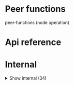 # Peer functions

peer-functions (node operation)



# Api reference

# Internal

<details><summary>Show internal (34)</summary>
  
  # addPeerMessage()




| Input      |    |    |
| ---------- | -- | -- |
| message | string |  |,| peerSlug | string |  |
| **Output** |    |    |



## addPeer()

| Input      |    |    |
| ---------- | -- | -- |
| ip | string |  |,| authToken (optional) | string |  |,| peerName (optional) | string |  |,| force (optional) | boolean | If true, it does not validate the IP to see if it is online and it is authorized... |,| isMe (optional) | boolean |  |
| **Output** |    |    |



## getAllAppOperations()

Gets all app operations from all packageJsons from the database. Adds `isOnline` to it on the fly by checking if it can connect to the port or not


| Input      |    |    |
| ---------- | -- | -- |
| - | | |
| **Output** |    |    |



## getFirstEmoji()

| Input      |    |    |
| ---------- | -- | -- |
| text (optional) | string |  |
| **Output** | string   |    |



## getNestedPathObject()

| Input      |    |    |
| ---------- | -- | -- |
| baseFolderPath | string |  |
| **Output** |    |    |



## getPeerMessages()

| Input      |    |    |
| ---------- | -- | -- |
| - | | |
| **Output** |    |    |



## getPeersFromPeersRecursively()

| Input      |    |    |
| ---------- | -- | -- |
| - | | |
| **Output** |    |    |



## getPeers()

Get peers with person relation and calculated values, sorted (first favorite, then online, then offline)


| Input      |    |    |
| ---------- | -- | -- |
| - | | |
| **Output** |    |    |



## getPublicFolderNestedPathObjectFromPeer()

Peer = {
name: "22.2.2.2.2.2",
slug: "22-22-22-22"
}


| Input      |    |    |
| ---------- | -- | -- |
| peerSlug | string |  |
| **Output** |    |    |



## getPublicFolderNestedPathObject()

| Input      |    |    |
| ---------- | -- | -- |
| - | | |
| **Output** |    |    |



## getPublicPeers()

| Input      |    |    |
| ---------- | -- | -- |
| - | | |
| **Output** |    |    |



## isPortUsed()

Checks if a port is used or not


| Input      |    |    |
| ---------- | -- | -- |
| port | number |  |
| **Output** |    |    |



## lateFetchPeerMessageSync()

Should sync messages from all peers that are online into your database


| Input      |    |    |
| ---------- | -- | -- |
| - | | |
| **Output** |    |    |



## ping()

| Input      |    |    |
| ---------- | -- | -- |
| - | | |
| **Output** | {  }   |    |



## proactivePushAddPeerMessage()

Adds a message to your own peer messages database, but also to the db of all your peers that are online currently


| Input      |    |    |
| ---------- | -- | -- |
| message | string |  |,| peerSlug | string |  |
| **Output** |    |    |



## removePeer()

| Input      |    |    |
| ---------- | -- | -- |
| slug | string | Slug of the peer (ip) |
| **Output** |    |    |



## updatePeer()

Update one of your peers


| Input      |    |    |
| ---------- | -- | -- |
| slug | string |  |,| updatedValues | { name?: string, <br />description?: string, <br />authToken?: string, <br />isFavorite?: boolean, <br />isMe?: boolean, <br /> } |  |
| **Output** |    |    |



## 📄 addPeerMessage (exported const)

## 📄 addPeer (exported const)

## 📄 getAllAppOperations (exported const)

Gets all app operations from all packageJsons from the database. Adds `isOnline` to it on the fly by checking if it can connect to the port or not


## 📄 getFirstEmoji (exported const)

## 📄 getNestedPathObject (exported const)

## 📄 getPeerMessages (exported const)

## 📄 getPeersFromPeersRecursively (exported const)

## 📄 getPeers (exported const)

Get peers with person relation and calculated values, sorted (first favorite, then online, then offline)


## 📄 getPublicFolderNestedPathObjectFromPeer (exported const)

Peer = {
name: "22.2.2.2.2.2",
slug: "22-22-22-22"
}


## 📄 getPublicFolderNestedPathObject (exported const)

## 📄 getPublicPeers (exported const)

## 📄 isPortUsed (exported const)

Checks if a port is used or not


## 📄 lateFetchPeerMessageSync (exported const)

Should sync messages from all peers that are online into your database


## 📄 ping (exported const)

## 📄 proactivePushAddPeerMessage (exported const)

Adds a message to your own peer messages database, but also to the db of all your peers that are online currently


## 📄 removePeer (exported const)

## 📄 updatePeer (exported const)

Update one of your peers
  </details>

